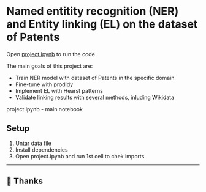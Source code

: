 # Named entitity recognition (NER) and Entity linking (EL) on the dataset of Patents
Open [project.ipynb](./project.ipynb) to run the code

The main goals of this project are:
- Train NER model with dataset of Patents in the specific domain
- Fine-tune with prodidy 
- Implement EL with Hearst patterns
- Validate linking results with several methods, inluding Wikidata

project.ipynb - main notebook

## Setup
1) Untar data file
2) Install dependencies
3) Open project.ipynb and run 1st cell to chek imports


---

## 🫡 Thanks 
